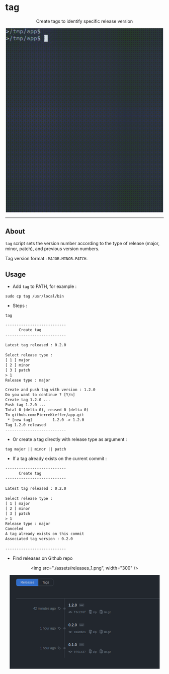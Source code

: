 # tag 
<div align="center">


Create tags to identify specific release version


<img src="./assets/tag_demo.gif" width="500" />


</div>

---


## About 
`tag` script sets the version number according to the type of release (major, minor, patch), and previous version numbers. 

Tag version format : `MAJOR.MINOR.PATCH`. 

## Usage
- Add `tag` to PATH, for example : 
```
sudo cp tag /usr/local/bin
```

- Steps : 
```
tag
```

```
---------------------------
      Create tag
---------------------------

Latest tag released : 0.2.0

Select release type :
[ 1 ] major
[ 2 ] minor
[ 3 ] patch
> 1
Release type : major
```

```
Create and push tag with version : 1.2.0
Do you want to continue ? [Y/n]
Create tag 1.2.0 ...
Push tag 1.2.0 ...
Total 0 (delta 0), reused 0 (delta 0)
To github.com:PierreKieffer/app.git
 * [new tag]         1.2.0 -> 1.2.0
Tag 1.2.0 released
---------------------------

```

- Or create a tag directly with release type as argument : 
```
tag major || minor || patch
```

- If a tag already exists on the current commit : 
```
---------------------------
      Create tag
---------------------------

Latest tag released : 0.2.0

Select release type :
[ 1 ] major
[ 2 ] minor
[ 3 ] patch
> 1
Release type : major
Canceled
A tag already exists on this commit
Associated tag version : 0.2.0

---------------------------
```

- Find releases on Github repo 

<div align="center">

<img src="./assets/releases_1.png", width="300" />

<img src="./assets/releases_2.png"/>

</div>




